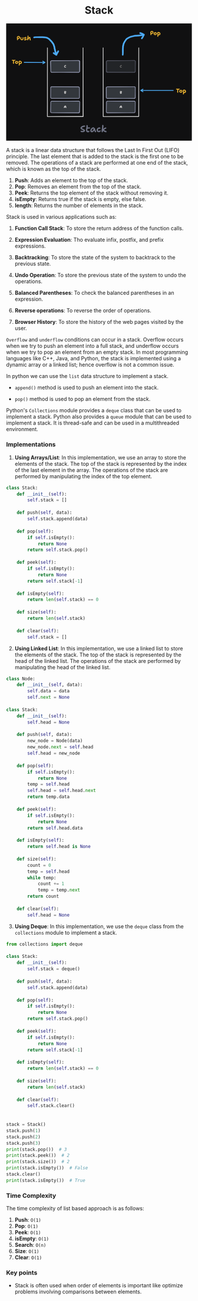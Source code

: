 <h1 align="center"> Stack </h1>

![Stack data structure](stack.png)

A stack is a linear data structure that follows the Last In First Out (LIFO) principle. The last element that is added to the stack is the first one to be removed. The operations of a stack are performed at one end of the stack, which is known as the top of the stack. 

1. **Push**: Adds an element to the top of the stack.
2. **Pop**: Removes an element from the top of the stack.
3. **Peek**: Returns the top element of the stack without removing it.
4. **isEmpty**: Returns true if the stack is empty, else false.
5. **length**: Returns the number of elements in the stack.

Stack is used in various applications such as:

1. **Function Call Stack**: To store the return address of the function calls.

2. **Expression Evaluation**: Tho evaluate infix, postfix, and prefix expressions.

3. **Backtracking**: To store the state of the system to backtrack to the previous state.

4. **Undo Operation**: To store the previous state of the system to undo the operations.

5. **Balanced Parentheses**: To check the balanced parentheses in an expression.

6. **Reverse operations**: To reverse the order of operations.

7. **Browser History**: To store the history of the web pages visited by the user.

`Overflow` and `underflow` conditions can occur in a stack. Overflow occurs when we try to push an element into a full stack, and underflow occurs when we try to pop an element from an empty stack. In most programming languages like C++, Java, and Python, the stack is implemented using a dynamic array or a linked list; hence overflow is not a common issue.

In python we can use the `list` data structure to implement a stack. 

- `append()` method is used to push an element into the stack.

- `pop()` method is used to pop an element from the stack. 

Python's `Collections` module provides a `deque` class that can be used to implement a stack. Python also provides a `queue` module that can be used to implement a stack. It is thread-safe and can be used in a multithreaded environment.

### Implementations

1. **Using Arrays/List**: In this implementation, we use an array to store the elements of the stack. The top of the stack is represented by the index of the last element in the array. The operations of the stack are performed by manipulating the index of the top element.

```python
class Stack:
    def __init__(self):
        self.stack = []

    def push(self, data):
        self.stack.append(data)

    def pop(self):
        if self.isEmpty():
            return None
        return self.stack.pop()

    def peek(self):
        if self.isEmpty():
            return None
        return self.stack[-1]

    def isEmpty(self):
        return len(self.stack) == 0

    def size(self):
        return len(self.stack)

    def clear(self):
        self.stack = []
```

2. **Using Linked List**: In this implementation, we use a linked list to store the elements of the stack. The top of the stack is represented by the head of the linked list. The operations of the stack are performed by manipulating the head of the linked list.

```python
class Node:
    def __init__(self, data):
        self.data = data
        self.next = None

class Stack:
    def __init__(self):
        self.head = None

    def push(self, data):
        new_node = Node(data)
        new_node.next = self.head
        self.head = new_node

    def pop(self):
        if self.isEmpty():
            return None
        temp = self.head
        self.head = self.head.next
        return temp.data

    def peek(self):
        if self.isEmpty():
            return None
        return self.head.data

    def isEmpty(self):
        return self.head is None

    def size(self):
        count = 0
        temp = self.head
        while temp:
            count += 1
            temp = temp.next
        return count

    def clear(self):
        self.head = None
```

3. **Using Deque**: In this implementation, we use the `deque` class from the `collections` module to implement a stack.

```python
from collections import deque

class Stack:
    def __init__(self):
        self.stack = deque()

    def push(self, data):
        self.stack.append(data)

    def pop(self):
        if self.isEmpty():
            return None
        return self.stack.pop()

    def peek(self):
        if self.isEmpty():
            return None
        return self.stack[-1]

    def isEmpty(self):
        return len(self.stack) == 0

    def size(self):
        return len(self.stack)

    def clear(self):
        self.stack.clear()


stack = Stack()
stack.push(1)
stack.push(2)
stack.push(3)
print(stack.pop())  # 3
print(stack.peek())  # 2
print(stack.size())  # 2
print(stack.isEmpty())  # False
stack.clear()
print(stack.isEmpty())  # True
```

### Time Complexity

The time complexity of list based approach is as follows:

1. **Push**: `O(1)`
2. **Pop**: `O(1)`
3. **Peek**: `O(1)`
4. **isEmpty**: `O(1)`
5. **Search**: `O(n)`
6. **Size**: `O(1)`
7. **Clear**: `O(1)`

### Key points

- Stack is often used when order of elements is important like optimize problems involving comparisons between elements.
